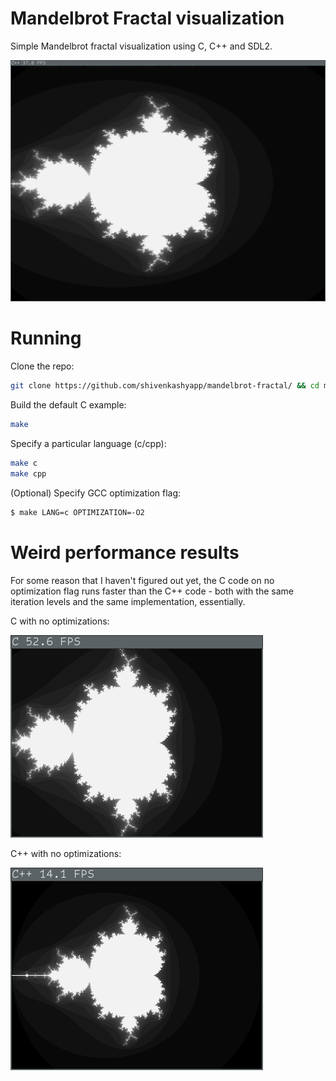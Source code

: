 # Mandelbrot Fractal visualization
Simple Mandelbrot fractal visualization using C, C++ and SDL2.

![C++ output](./screenshots/cpp.png?raw=true "`C++`")


# Running 
Clone the repo:
```bash
git clone https://github.com/shivenkashyapp/mandelbrot-fractal/ && cd mandelbrot-fractal
```

Build the default C example:
```zsh
make
```

Specify a particular language (c/cpp):
```zsh
make c
make cpp
```

(Optional) Specify GCC optimization flag:
```zsh
$ make LANG=c OPTIMIZATION=-O2
```

# Weird performance results
For some reason that I haven't figured out yet, the C code on no optimization flag runs faster than the C++ code - both with the same iteration levels and the same implementation, essentially.

C with no optimizations:

![C-no-optimization](./screenshots/c-no-opt.png?raw=true "C with no optimizations")

C++ with no optimizations:

![Cpp-no-optimization](./screenshots/cpp-no-opt.png?raw=true "C++ with no optimizations")
